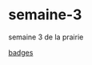 # semaine-3
semaine 3 de la prairie
<!DOCTYPE html>
<head></head>
<body>
<a href = "https://www.codecademy.com/fr/users/lagneau/achievements">badges</a>
</body>
</html>
